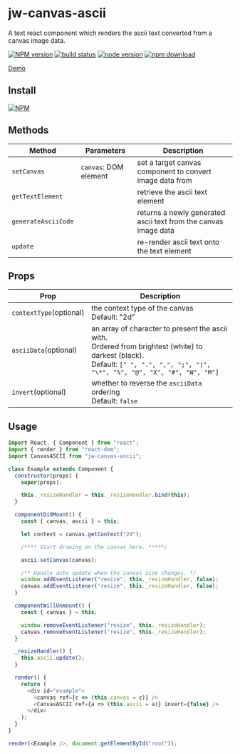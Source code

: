 # jw-canvas-ascii

A text react component which renders the ascii text converted from a canvas image data.

[![NPM version][npm-image]][npm-url]
[![build status][travis-image]][travis-url]
[![node version][node-image]][node-url]
[![npm download][download-image]][download-url]

[npm-image]: http://img.shields.io/npm/v/jw-canvas-ascii.svg
[npm-url]: http://npmjs.org/package/jw-canvas-ascii
[travis-image]: https://img.shields.io/travis/WaiChungWong/jw-canvas-ascii.svg
[travis-url]: https://travis-ci.org/WaiChungWong/jw-canvas-ascii
[node-image]: https://img.shields.io/badge/node.js-%3E=_0.10-green.svg
[node-url]: http://nodejs.org/download/
[download-image]: https://img.shields.io/npm/dm/jw-canvas-ascii.svg
[download-url]: https://npmjs.org/package/jw-canvas-ascii

[Demo](http://waichungwong.github.io/jw-canvas-ascii/build)

## Install

[![NPM](https://nodei.co/npm/jw-canvas-ascii.png)](https://nodei.co/npm/jw-canvas-ascii)

## Methods

| Method              | Parameters            | Description                                                     |
| ------------------- | --------------------- | --------------------------------------------------------------- |
| `setCanvas`         | `canvas`: DOM element | set a target canvas component to convert image data from        |
| `getTextElement`    |                       | retrieve the ascii text element                                 |
| `generateAsciiCode` |                       | returns a newly generated ascii text from the canvas image data |
| `update`            |                       | re-render ascii text onto the text element                      |

## Props

| Prop                    | Description                                                                                                                                                                         |
| ----------------------- | ----------------------------------------------------------------------------------------------------------------------------------------------------------------------------------- |
| `contextType`(optional) | the context type of the canvas<br>Default: "2d"                                                                                                                                     |
| `asciiData`(optional)   | an array of character to present the ascii with.<br>Ordered from brightest (white) to darkest (black).<br>Default: `[" ", ".", ",", ";", "\|", "\*", "%", "@", "X", "#", "W", "M"]` |
| `invert`(optional)      | whether to reverse the `asciiData` ordering<br>Default: `false`                                                                                                                     |

## Usage

```javascript
import React, { Component } from "react";
import { render } from "react-dom";
import CanvasASCII from "jw-canvas-ascii";

class Example extends Component {
  constructor(props) {
    super(props);

    this._resizeHandler = this._resizeHandler.bind(this);
  }

  componentDidMount() {
    const { canvas, ascii } = this;

    let context = canvas.getContext("2d");

    /**** Start drawing on the canvas here. *****/

    ascii.setCanvas(canvas);

    /** Handle auto update when the canvas size changes. */
    window.addEventListener("resize", this._resizeHandler, false);
    canvas.addEventListener("resize", this._resizeHandler, false);
  }

  componentWillUnmount() {
    const { canvas } = this;

    window.removeEventListener("resize", this._resizeHandler);
    canvas.removeEventListener("resize", this._resizeHandler);
  }

  _resizeHandler() {
    this.ascii.update();
  }

  render() {
    return (
      <div id="example">
        <canvas ref={c => (this.canvas = c)} />
        <CanvasASCII ref={a => (this.ascii = a)} invert={false} />
      </div>
    );
  }
}

render(<Example />, document.getElementById("root"));
```

